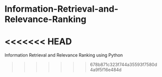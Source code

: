 # Information-Retrieval-and-Relevance-Ranking
<<<<<<< HEAD
=======
Information Retrieval and Relevance Ranking using Python
>>>>>>> 678b871c323f744a35593f7580d4a9f5f16e484d
